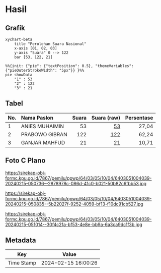 # Hasil

## Grafik

```mermaid
xychart-beta
    title "Perolehan Suara Nasional"
    x-axis [01, 02, 03]
    y-axis "Suara" 0 --> 122
    bar [53, 122, 21]
```

```mermaid
%%{init: {"pie": {"textPosition": 0.5}, "themeVariables": {"pieOuterStrokeWidth": "5px"}} }%%
pie showData
    "1" : 53
    "2" : 122
    "3" : 21
```

## Tabel

| No. | Nama Paslon    | Suara | Suara (raw) | Persentase |
|:--- |:-------------- | -----:| -----------:| ----------:|
| 1   | ANIES MUHAIMIN | 53    | [53][p-1]   | 27,04      |
| 2   | PRABOWO GIBRAN | 122   | [122][p-2]  | 62,24      |
| 3   | GANJAR MAHFUD  | 21    | [21][p-3]   | 10,71      |


[p-1]: https://github.com/gigit-pemilu/pemilu-2024/blob/main/pilpres/hitung-suara/sub/64-kalimantan-timur/sub/03-berau/sub/05-tanjung-redeb/sub/1004-tanjung-redeb/sub/039-tps/sub/paslon-1.txt
[p-2]: https://github.com/gigit-pemilu/pemilu-2024/blob/main/pilpres/hitung-suara/sub/64-kalimantan-timur/sub/03-berau/sub/05-tanjung-redeb/sub/1004-tanjung-redeb/sub/039-tps/sub/paslon-2.txt
[p-3]: https://github.com/gigit-pemilu/pemilu-2024/blob/main/pilpres/hitung-suara/sub/64-kalimantan-timur/sub/03-berau/sub/05-tanjung-redeb/sub/1004-tanjung-redeb/sub/039-tps/sub/paslon-3.txt

## Foto C Plano

https://sirekap-obj-formc.kpu.go.id/7867/pemilu/ppwp/64/03/05/10/04/6403051004039-20240215-050736--2878978c-086d-41c0-b021-50b82c6fbb53.jpg

https://sirekap-obj-formc.kpu.go.id/7867/pemilu/ppwp/64/03/05/10/04/6403051004039-20240215-050835--5b22027f-9252-4059-bf13-f10dc91cb527.jpg

https://sirekap-obj-formc.kpu.go.id/7867/pemilu/ppwp/64/03/05/10/04/6403051004039-20240215-051014--30f4c21a-bf53-4e8e-bb9a-6a3ca9dc1f3b.jpg


## Metadata

| Key        | Value               |
| ---------- | ------------------- |
| Time Stamp | 2024-02-15 16:00:26 |



